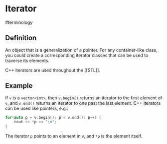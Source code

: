 # Iterator
#terminology

## Definition
An object that is a generalization of a pointer. For any container-like class, you could create a corresponding iterator classes that can be used to traverse its elements.

C++ iterators are used throughout the [[STL]].

## Example
If `v` is a `vector<int>`, then `v.begin()` returns an iterator to the first element of `v`, and `v.end()` returns an iterator to one past the last element. C++ iterators can be used like pointers, e.g.:

```cpp
for(auto p = v.begin(); p < v.end(); p++) {
	cout << *p << "\n";
}
```

The iterator `p` points to an element in `v`, and `*p` is the element itself.